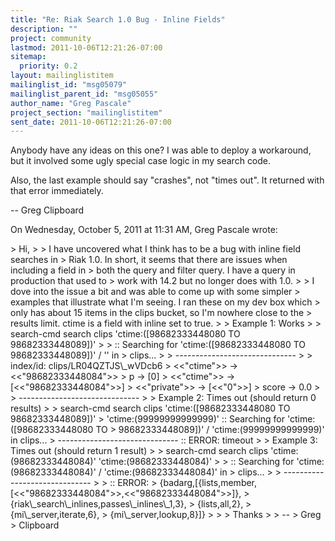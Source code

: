```yaml
---
title: "Re: Riak Search 1.0 Bug - Inline Fields"
description: ""
project: community
lastmod: 2011-10-06T12:21:26-07:00
sitemap:
  priority: 0.2
layout: mailinglistitem
mailinglist_id: "msg05079"
mailinglist_parent_id: "msg05055"
author_name: "Greg Pascale"
project_section: "mailinglistitem"
sent_date: 2011-10-06T12:21:26-07:00
---
```



Anybody have any ideas on this one? I was able to deploy a workaround, but it 
involved some ugly special case logic in my search code. 

Also, the last example should say "crashes", not "times out". It returned with 
that error immediately. 

-- 
Greg
Clipboard

On Wednesday, October 5, 2011 at 11:31 AM, Greg Pascale wrote:

&gt; Hi, 
&gt; 
&gt; I have uncovered what I think has to be a bug with inline field searches in 
&gt; Riak 1.0. In short, it seems that there are issues when including a field in 
&gt; both the query and filter query. I have a query in production that used to 
&gt; work with 14.2 but no longer does with 1.0.
&gt; 
&gt; I dove into the issue a bit and was able to come up with some simpler 
&gt; examples that illustrate what I'm seeing. I ran these on my dev box which 
&gt; only has about 15 items in the clips bucket, so I'm nowhere close to the 
&gt; results limit. ctime is a field with inline set to true.
&gt; 
&gt; Example 1: Works
&gt; 
&gt; search-cmd search clips 'ctime:([98682333448080 TO 98682333448089])'
&gt; 
&gt; :: Searching for 'ctime:([98682333448080 TO 98682333448089])' / '' in 
&gt; clips...
&gt; 
&gt; ------------------------------
&gt; 
&gt; index/id: clips/LR04QZTJS\\_wVDcb6
&gt; &lt;&lt;"ctime"&gt;&gt; -&gt; &lt;&lt;"98682333448084"&gt;&gt;
&gt; p -&gt; [0]
&gt; &lt;&lt;"ctime"&gt;&gt; -&gt; [&lt;&lt;"98682333448084"&gt;&gt;]
&gt; &lt;&lt;"private"&gt;&gt; -&gt; [&lt;&lt;"0"&gt;&gt;]
&gt; score -&gt; 0.0
&gt; 
&gt; ------------------------------
&gt; 
&gt; Example 2: Times out (should return 0 results)
&gt; 
&gt; search-cmd search clips 'ctime:([98682333448080 TO 98682333448089])' 
&gt; 'ctime:(99999999999999)' :: Searching for 'ctime:([98682333448080 TO 
&gt; 98682333448089])' / 'ctime:(99999999999999)' in clips... 
&gt; ------------------------------ :: ERROR: timeout 
&gt; 
&gt; Example 3: Times out (should return 1 result)
&gt; 
&gt; search-cmd search clips 'ctime:(98682333448084)' 'ctime:(98682333448084)'
&gt; 
&gt; :: Searching for 'ctime:(98682333448084)' / 'ctime:(98682333448084)' in 
&gt; clips...
&gt; 
&gt; ------------------------------
&gt; 
&gt; :: ERROR: 
&gt; {badarg,[{lists,member,[&lt;&lt;"98682333448084"&gt;&gt;,&lt;&lt;"98682333448084"&gt;&gt;]},
&gt; {riak\\_search\\_inlines,passes\\_inlines\\_1,3},
&gt; {lists,all,2},
&gt; {mi\\_server,iterate,6},
&gt; {mi\\_server,lookup,8}]}
&gt; 
&gt; 
&gt; Thanks
&gt; 
&gt; -- 
&gt; Greg
&gt; Clipboard


